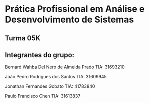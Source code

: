 # Prática Profissional em Análise e Desenvolvimento de Sistemas

## Turma 05K

## Integrantes do grupo:

Bernard Wahba Del Nero de Almeida Prado                             TIA: 31693210

João Pedro Rodrigues dos Santos                                     TIA: 31609945

Jonathan Fernandes Gobato                                           TIA: 41783840

Paulo Francisco Chen                                                TIA: 31613837
